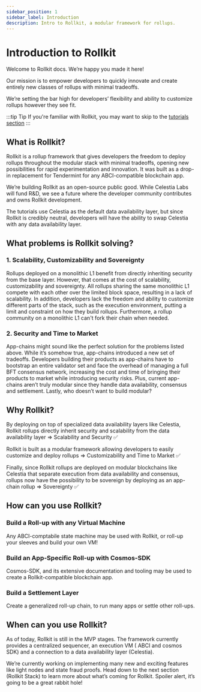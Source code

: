 ```yaml
---
sidebar_position: 1
sidebar_label: Introduction
description: Intro to Rollkit, a modular framework for rollups.
---
```


# Introduction to Rollkit

Welcome to Rollkit docs. We’re happy you made it here!

Our mission is to empower developers to quickly innovate and create entirely new classes of rollups with minimal tradeoffs.

We’re setting the bar high for developers’ flexibility and ability to customize rollups however they see fit.

:::tip Tip
If you're familiar with Rollkit, you may want to skip to the [tutorials section](../category/tutorials)
:::

## What is Rollkit?

Rollkit is a rollup framework that gives developers the freedom to deploy rollups throughout the modular stack with minimal tradeoffs, opening new possibilities for rapid experimentation and innovation.
It was built as a drop-in replacement for Tendermint for any ABCI-compatible blockchain app.

We’re building Rollkit as an open-source public good. While Celestia Labs will fund R&D, we see a future where the developer community contributes and owns Rollkit development.

The tutorials use Celestia as the default data availability layer, but since Rollkit is credibly neutral, developers will have the ability to swap Celestia with any data availability layer.

## What problems is Rollkit solving?

### 1. Scalability, Customizability and Sovereignty

Rollups deployed on a monolithic L1 benefit from directly inheriting security from the base layer. However, that comes at the cost of scalability, customizability and sovereignty.
All rollups sharing the same monolithic L1 compete with each other over the limited block space, resulting in a lack of scalability.
In addition, developers lack the freedom and ability to customize different parts of the stack, such as the execution environment, putting a limit and constraint on how they build rollups.
Furthermore, a rollup community on a monolithic L1 can't fork their chain when needed.

### 2. Security and Time to Market

App-chains might sound like the perfect solution for the problems listed above. While it’s somehow true, app-chains introduced a new set of tradeoffs.
Developers building their products as app-chains have to bootstrap an entire validator set and face the overhead of managing a full BFT consensus network, increasing the cost and time of bringing their products to market while introducing security risks.
Plus, current app-chains aren’t truly modular since they handle data availability, consensus and settlement. Lastly, who doesn’t want to build modular?

## Why Rollkit?

By deploying on top of specialized data availability layers like Celestia, Rollkit rollups directly inherit security and scalability from the data availability layer => Scalability and Security ✅

Rollkit is built as a modular framework allowing developers to easily customize and deploy rollups => Customizability and Time to Market ✅

Finally, since Rollkit rollups are deployed on modular blockchains like Celestia that separate execution from data availability and consensus, rollups now have the possibility to be sovereign by deploying as an app-chain rollup => Sovereignty ✅

## How can you use Rollkit?
<!-- Drafting: envisioned usecases -->

### Build a Roll-up with any Virtual Machine

Any ABCI-comptabile state machine may be used with Rollkit, or roll-up your sleeves and build your own VM!

### Build an App-Specific Roll-up with Cosmos-SDK

Cosmos-SDK, and its extensive documentation and tooling may be used to create a Rollkit-compatible blockchain app.

### Build a Settlement Layer

Create a generalized roll-up chain, to run many apps or settle other roll-ups.

## When can you use Rollkit?

As of today, Rollkit is still in the MVP stages. The framework currently provides a centralized sequencer, an execution VM ( ABCI and cosmos SDK) and a connection to a data availability layer (Celestia).

We’re currently working on implementing many new and exciting features like light nodes and state fraud proofs.
Head down to the next section (Rollkit Stack) to learn more about what’s coming for Rollkit.
Spoiler alert, it’s going to be a great rabbit hole!
